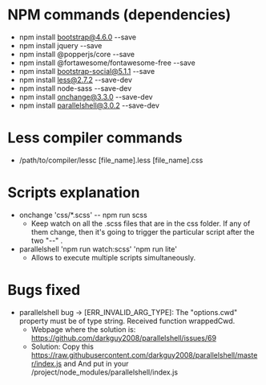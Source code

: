 # NPM commands (dependencies)
* npm install bootstrap@4.6.0 --save
* npm install jquery --save
* npm install @popperjs/core --save
* npm install @fortawesome/fontawesome-free --save
* npm install bootstrap-social@5.1.1 --save
* npm install less@2.7.2 --save-dev
* npm install node-sass --save-dev
* npm install onchange@3.3.0 --save-dev
* npm install parallelshell@3.0.2 --save-dev

# Less compiler commands
* /path/to/compiler/lessc [file_name].less [file_name].css

# Scripts explanation
* onchange 'css/*.scss' -- npm run scss
    * Keep watch on all the .scss files that are in the css folder. If any of them change, then it's going to trigger the particular script after the two "--" .
* parallelshell 'npm run watch:scss' 'npm run lite'
    * Allows to execute multiple scripts simultaneously.

# Bugs fixed
* parallelshell bug -> [ERR_INVALID_ARG_TYPE]: The "options.cwd" property must be of type string. Received function wrappedCwd.
    * Webpage where the solution is: https://github.com/darkguy2008/parallelshell/issues/69
    * Solution: Copy this https://raw.githubusercontent.com/darkguy2008/parallelshell/master/index.js and And put in your /project/node_modules/parallelshell/index.js
